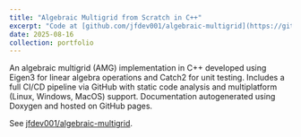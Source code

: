 ```yaml
---
title: "Algebraic Multigrid from Scratch in C++"
excerpt: "Code at [github.com/jfdev001/algebraic-multigrid](https://github.com/jfdev001/algebraic-multigrid). Figure below from [Pawar 2019](https://www.mdpi.com/2311-5521/4/3/159).<br/><img src='/images/amg_with_vcycle.png'>"
date: 2025-08-16
collection: portfolio
---
```


An algebraic multigrid (AMG) implementation in C++ developed using
Eigen3 for linear algebra operations and Catch2 for unit testing. Includes a 
full CI/CD pipeline via GitHub with static code analysis and multiplatform (Linux,
Windows, MacOS) support. Documentation autogenerated using Doxygen and hosted on 
GitHub pages.

See [jfdev001/algebraic-multigrid](https://github.com/jfdev001/algebraic-multigrid).

